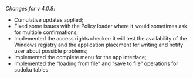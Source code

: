 _Changes for v 4.0.8_:
- Cumulative updates applied;
- Fixed some issues with the Policy loader where it would sometimes ask for multiple confirmations;
- Implemented the access rights checker: it will test the availability of the Windows registry and the application placement for writing and notify user about possible problems;
- Implemented the complete menu for the app interface;
- Implemented the “loading from file” and “save to file” operations for sudoku tables
